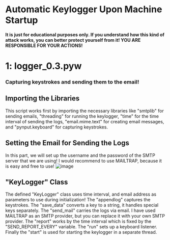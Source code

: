 # Automatic Keylogger Upon Machine Startup
#### It is just for educational purposes only. If you understand how this kind of attack works, you can better protect yourself from it! YOU ARE RESPONSIBLE FOR YOUR ACTIONS!

# 1: logger_0.3.pyw
### Capturing keystrokes and sending them to the email!

## Importing the Libraries
This script works first by importing the necessary libraries like "smtplib" for sending emails, "threading" for running the keylogger, "time" for the time interval of sending the logs, "email.mime.text" for creating email messages, and "pynput.keyboard" for capturing keystrokes.

## Setting the Email for Sending the Logs
In this part, we will set up the username and the password of the SMTP server that we are using! I would recommend to use MAILTRAP, because it is easy and free to use! 
![image](https://github.com/hassnshahir/keylogger/assets/133601250/ac0a2ef0-7d01-4830-b6b7-6004c2588123)

## "KeyLogger" Class
The defined "KeyLogger" class uses time interval, and email address as parameters to use during initialization! The "appendlog" captures the keystrokes. The "save_data" converts a key to a string, it handles special keys separately. The "send_mail" carries the logs via email. I have used MAILTRAP as an SMTP provider, but you can replace it with your own SMTP provider. The "report" works by the time interval which is fixed by the "SEND_REPORT_EVERY" variable. The "run" sets up a keyboard listener. Finally the "start" is used for starting the keylogger in a separate thread. 



